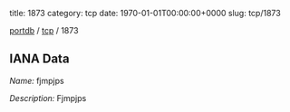 title: 1873
category: tcp
date: 1970-01-01T00:00:00+0000
slug: tcp/1873

[portdb](/) / [tcp](/category/tcp.html) / 1873


## IANA Data

_Name:_ fjmpjps

_Description:_ Fjmpjps

